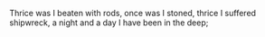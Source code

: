Thrice was I beaten with rods, once was I stoned, thrice I suffered shipwreck, a night and a day I have been in the deep;
